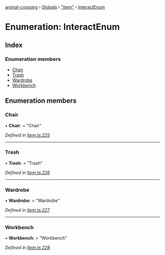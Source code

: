 [animal-crossing](../README.md) › [Globals](../globals.md) › ["Item"](../modules/_item_.md) › [InteractEnum](_item_.interactenum.md)

# Enumeration: InteractEnum

## Index

### Enumeration members

* [Chair](_item_.interactenum.md#chair)
* [Trash](_item_.interactenum.md#trash)
* [Wardrobe](_item_.interactenum.md#wardrobe)
* [Workbench](_item_.interactenum.md#workbench)

## Enumeration members

###  Chair

• **Chair**: = "Chair"

*Defined in [Item.ts:225](https://github.com/Norviah/animal-crossing/blob/26c21f5/module/types/Item.ts#L225)*

___

###  Trash

• **Trash**: = "Trash"

*Defined in [Item.ts:226](https://github.com/Norviah/animal-crossing/blob/26c21f5/module/types/Item.ts#L226)*

___

###  Wardrobe

• **Wardrobe**: = "Wardrobe"

*Defined in [Item.ts:227](https://github.com/Norviah/animal-crossing/blob/26c21f5/module/types/Item.ts#L227)*

___

###  Workbench

• **Workbench**: = "Workbench"

*Defined in [Item.ts:228](https://github.com/Norviah/animal-crossing/blob/26c21f5/module/types/Item.ts#L228)*
